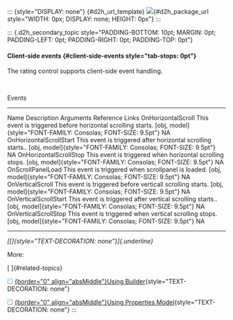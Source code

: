 ::: {style="DISPLAY: none"}
[](ms-xhelp:///?Id=d2h_url_template){#d2h_url_template} ![](!package_url!){#d2h_package_url style="WIDTH: 0px; DISPLAY: none; HEIGHT: 0px"}
:::

::: {.d2h_secondary_topic style="PADDING-BOTTOM: 10pt; MARGIN: 0pt; PADDING-LEFT: 0pt; PADDING-RIGHT: 0pt; PADDING-TOP: 0pt"}
#### Client-side events {#client-side-events style="tab-stops: 0pt"}

The rating control supports client-side event handling.

 

Events

  ------------------------- ------------------------------------------------------------- --------------------------------------------------------------- -----------------
  Name                      Description                                                   Arguments                                                       Reference Links
  OnHorizontalScroll        This event is triggered before horizontal scrolling starts.   [obj, model]{style="FONT-FAMILY: Consolas; FONT-SIZE: 9.5pt"}   NA
  OnHorizontalScrollStart   This event is triggered after horizontal scrolling starts..   [obj, model]{style="FONT-FAMILY: Consolas; FONT-SIZE: 9.5pt"}   NA
  OnHorizontalScrollStop    This event is triggered when horizontal scrolling stops.      [obj, model]{style="FONT-FAMILY: Consolas; FONT-SIZE: 9.5pt"}   NA
  OnScrollPanelLoad         This event is triggered when scrollpanel is loaded.           [obj, model]{style="FONT-FAMILY: Consolas; FONT-SIZE: 9.5pt"}   NA
  OnVerticalScroll          This event is triggered before verticall scrolling starts.    [obj, model]{style="FONT-FAMILY: Consolas; FONT-SIZE: 9.5pt"}   NA
  OnVerticalScrollStart     This event is triggered after vertical scrolling starts..     [obj, model]{style="FONT-FAMILY: Consolas; FONT-SIZE: 9.5pt"}   NA
  OnVerticalScrollStop      This event is triggered when vertical scrolling stops.        [obj, model]{style="FONT-FAMILY: Consolas; FONT-SIZE: 9.5pt"}   NA
  ------------------------- ------------------------------------------------------------- --------------------------------------------------------------- -----------------

*[[]{style="TEXT-DECORATION: none"}]{.underline}*  

More:

[ ]{#related-topics}

[![](button.gif){border="0" align="absMiddle"}Using Builder](ms-xhelp:///?Id=748f2cb3-10e3-4aac-ae20-38b303f6dfd0){style="TEXT-DECORATION: none"}

[![](button.gif){border="0" align="absMiddle"}Using Properties Model](ms-xhelp:///?Id=e2b5a083-b1b5-4e94-95b5-aaca32d5995c){style="TEXT-DECORATION: none"}
:::

